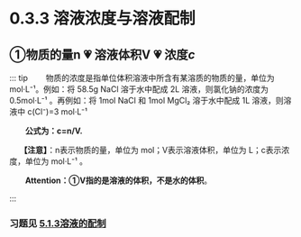 # 0.3.3 溶液浓度与溶液配制


## ①物质的量n  💗 溶液体积V 💗 浓度*c*

::: tip
&emsp;&emsp;物质的浓度是指单位体积溶液中所含有某溶质的物质的量，单位为 mol·L⁻¹。例如：将 58.5g NaCl 溶于水中配成 2L 溶液，则氯化钠的浓度为 0.5mol·L⁻¹ 。再例如：将 1mol NaCl 和 1mol MgCl₂ 溶于水中配成 1L 溶液，则溶液中 c(Cl⁻)=3 mol·L⁻¹

&emsp;&emsp;**公式为：c=n/V.**   

&emsp; **【注意】**：n表示物质的量，单位为 mol；V表示溶液体积，单位为 L；c表示浓度，单位为 mol·L⁻¹ 。  

&emsp;&emsp;**Attention：①V指的是溶液的体积，不是水的体积**。

:::

### 习题见 [5.1.3溶液的配制](./5.1.3溶液的配制.md#❷一定物质的量浓度的溶液的配置)




